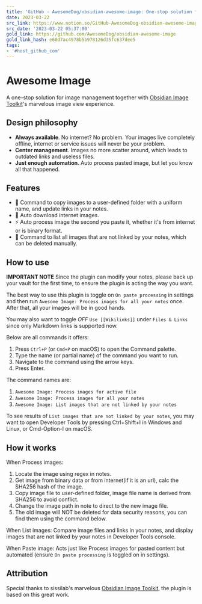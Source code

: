 ```yaml
---
title: 'GitHub - AwesomeDog/obsidian-awesome-image: One-stop solution for image management.'
date: 2023-03-22
src_link: https://www.notion.so/GitHub-AwesomeDog-obsidian-awesome-image-at-obsidian-iceberg-3074fe5727da412aae0c8a52bf26c6ea
src_date: '2023-03-22 05:37:00'
gold_link: https://github.com/AwesomeDog/obsidian-awesome-image
gold_link_hash: e60d7ac4978b5b978126d35fc637dee5
tags:
- '#host_github_com'
---
```


Awesome Image
=============


A one-stop solution for image management together
with [Obsidian Image Toolkit](https://github.com/sissilab/obsidian-image-toolkit)'s marvelous image view experience.


Design philosophy
-----------------


* **Always available**. No internet? No problem. Your images live completely offline, internet or service issues will
never be your problem.
* **Center management**. Images no more scatter around, which leads to outdated links and useless files.
* **Just enough automation**. Auto process pasted image, but let you know all that happened.


Features
--------


* 💾 Command to copy images to a user-defined folder with a uniform name, and update links in your notes.
* 🔗 Auto download internet images.
* ⚡ Auto process image the second you paste it, whether it's from internet or is binary format.
* 🔎 Command to list all images that are not linked by your notes, which can be deleted manually.


How to use
----------


**IMPORTANT NOTE** Since the plugin can modify your notes, please back up your vault for the first time, to ensure the
plugin is acting the way you want.


The best way to use this plugin is toggle on `On paste processing` in settings and then
run `Awesome Image: Process images for all your notes` once.
After that, all your images will be in good hands.


You may also want to toggle *OFF* `Use [[Wikilinks]]` under `Files & Links` since only Markdown links is supported now.


Below are all commands it offers:


1. Press `Ctrl+P` (or `Cmd+P` on macOS) to open the Command palette.
2. Type the name (or partial name) of the command you want to run.
3. Navigate to the command using the arrow keys.
4. Press Enter.


The command names are:


1. `Awesome Image: Process images for active file`
2. `Awesome Image: Process images for all your notes`
3. `Awesome Image: List images that are not linked by your notes`


To see results of `List images that are not linked by your notes`, you may want to open Developer Tools by pressing
Ctrl+Shift+I in Windows and Linux, or Cmd-Option-I on macOS.


How it works
------------


When Process images:


1. Locate the image using regex in notes.
2. Get image from binary data or from internet(if it is an url), calc the SHA256 hash of the image.
3. Copy image file to user-defined folder, image file name is derived from SHA256 to avoid conflict.
4. Change the image path in note to direct to the new image file.
5. The old image will NOT be deleted for data security reasons, you can find them using the command below.


When List images:
Compare image files and links in your notes, and display images that are not linked by your notes in Developer Tools
console.


When Paste image:
Acts just like Process images for pasted content but automated (ensure `On paste processing` is toggled on in settings).


Attribution
-----------


Special thanks to sissilab's marvelous [Obsidian Image Toolkit](https://github.com/sissilab/obsidian-image-toolkit),
the plugin is based on this great work.